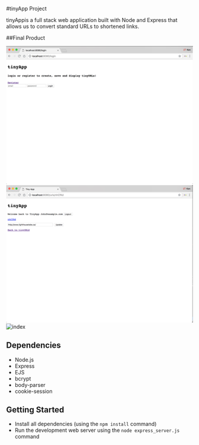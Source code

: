 #tinyApp Project

tinyAppis a full stack web application built with Node and Express that allows us to convert standard URLs to shortened links. 

##Final Product

![login](docs/login_page.png)
![edit](docs/edit_urls.png)
![index](urls_index.png)

## Dependencies

- Node.js
- Express
- EJS
- bcrypt
- body-parser
- cookie-session

## Getting Started

- Install all dependencies (using the `npm install` command)
- Run the development web server using the `node express_server.js` command

